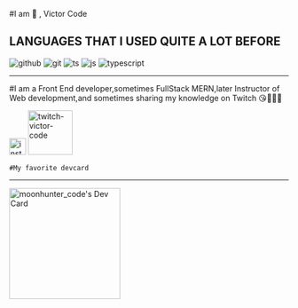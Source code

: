 #I am 🥰 , Victor Code

## LANGUAGES THAT I USED QUITE A LOT BEFORE
![github](https://flat.badgen.net/badge/icon/github?icon=github&label&color=purple) 
 ![git](https://flat.badgen.net/badge/icon/git?icon=git&label&color=purple)
 ![ts](https://flat.badgen.net/badge/icon/typescript?icon=typescript&label&color=purple)
![js](https://img.shields.io/badge/javascript-F7DF1E?style=for-the-badge&logo=javascript&logoColor=black)
![typescript](https://img.shields.io/badge/typescript-3178C6?style=for-the-badge&logo=typescript&logoColor=white)

 

 

  <hr/>
    #I am a Front End developer,sometimes FullStack MERN,later Instructor of Web development,and sometimes sharing my knowledge on Twitch 😘💜🖤💜
    
<a href="https://www.instagram.com/victorcode_/"><img src="https://cdn.worldvectorlogo.com/logos/instagram-2016-6.svg" width="30" alt="instagram-victor-code"/></a> <a href="https://www.twitch.tv/victorcode_"><img src="https://cdn.worldvectorlogo.com/logos/twitch-logo-2019.svg" width="80" alt="twitch-victor-code"/></a> 
    
    #My favorite devcard 
<hr/>
<a href="https://app.daily.dev/moonhunter_code"><img src="https://api.daily.dev/devcards/39519243edfe42e98804bd5428da11fb.png?r=yzl" width="200" alt="moonhunter_code's Dev Card"/></a>
